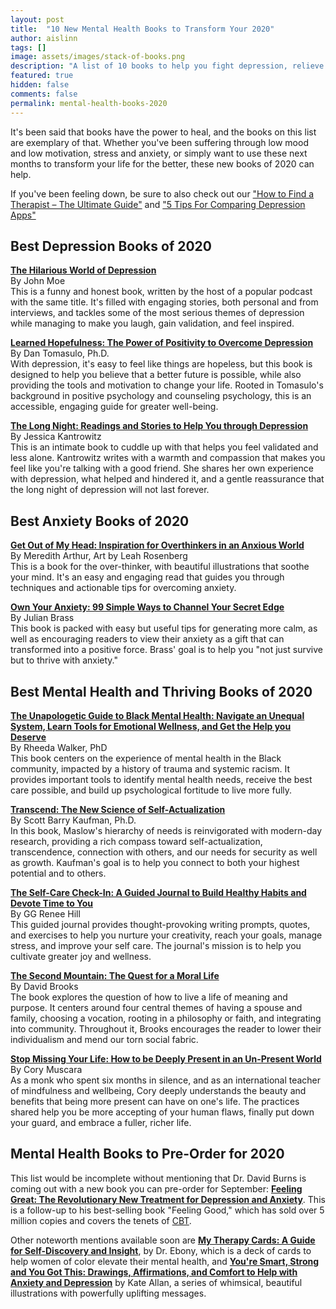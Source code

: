 ```yaml
---
layout: post
title:  "10 New Mental Health Books to Transform Your 2020"
author: aislinn
tags: []
image: assets/images/stack-of-books.png
description: "A list of 10 books to help you fight depression, relieve anxiety, and transform your life."
featured: true
hidden: false
comments: false
permalink: mental-health-books-2020
---
```


It's been said that books have the power to heal, and the books on this list are exemplary of that. Whether you've been suffering through low mood and low motivation, stress and anxiety, or simply want to use these next months to transform your life for the better, these new books of 2020 can help.

If you've been feeling down, be sure to also check out our ["How to Find a Therapist – The Ultimate Guide"](https://www.uplift.app/blog/find-a-therapist-ultimate-guide) and ["5 Tips For Comparing Depression Apps"](https://www.uplift.app/blog/compare-icbt-depression-apps)

## Best Depression Books of 2020
<amp-img alt="hilarious world of depression book cover" src="https://www.uplift.app/blog/assets/images/hilarious_world_of_depression.jpg" width="150" height="232"></amp-img>
**[The Hilarious World of Depression](https://read.macmillan.com/lp/the-hilarious-world-of-depression/)**  
By John Moe  
This is a funny and honest book, written by the host of a popular podcast with the same title. It's filled with engaging stories, both personal and from interviews, and tackles some of the most serious themes of depression while managing to make you laugh, gain validation, and feel inspired.

<amp-img alt="learned hopefulness book cover" src="https://www.uplift.app/blog/assets/images/LearnedHopefulness-S2.jpg" width="150" height="227"></amp-img>
**[Learned Hopefulness: The Power of Positivity to Overcome Depression](https://www.amazon.com/dp/168403468X/ref=cm_sw_r_em_api_i_c_QglxDbHBEQRW6)**  
By Dan Tomasulo, Ph.D.  
With depression, it's easy to feel like things are hopeless, but this book is designed to help you believe that a better future is possible, while also providing the tools and motivation to change your life. Rooted in Tomasulo's background in positive psychology and counseling psychology, this is an accessible, engaging guide for greater well-being.

<amp-img alt="the long night book cover" src="https://www.uplift.app/blog/assets/images/the_long_night.jpg" width="150" height="210"></amp-img>
**[The Long Night: Readings and Stories to Help You through Depression](https://www.broadleafbooks.com/store/productgroup/1935/The-Long-Night)**  
By Jessica Kantrowitz  
This is an intimate book to cuddle up with that helps you feel validated and less alone. Kantrowitz writes with a warmth and compassion that makes you feel like you're talking with a good friend. She shares her own experience with depression, what helped and hindered it, and a gentle reassurance that the long night of depression will not last forever.

## Best Anxiety Books of 2020
<amp-img alt="get out of my head book cover" src="https://www.uplift.app/blog/assets/images/get_out_of_my_head.jpg" width="150" height="210"></amp-img>
**[Get Out of My Head: Inspiration for Overthinkers in an Anxious World](https://bevoya.com/get-out-of-my-head-book)**  
By Meredith Arthur, Art by Leah Rosenberg  
This is a book for the over-thinker, with beautiful illustrations that soothe your mind. It's an easy and engaging read that guides you through techniques and actionable tips for overcoming anxiety.

<amp-img alt="own your anxiety book cover" src="https://www.uplift.app/blog/assets/images/own_your_anxiety.jpg" width="150" height="232"></amp-img>
**[Own Your Anxiety: 99 Simple Ways to Channel Your Secret Edge](https://julianbrass.com/book/)**  
By Julian Brass  
This book is packed with easy but useful tips for generating more calm, as well as encouraging readers to view their anxiety as a gift that can transformed into a positive force. Brass' goal is to help you "not just survive but to thrive with anxiety."

## Best Mental Health and Thriving Books of 2020
<amp-img alt="the unapologetic guide to black mental health book cover" src="https://www.uplift.app/blog/assets/images/Unapologetic+Guide+to+Black+Mental+Health+Dr.+Rheeda+Walker+CF-border.jpg" width="150" height="225"></amp-img>
**[The Unapologetic Guide to Black Mental Health: Navigate an Unequal System, Learn Tools for Emotional Wellness, and Get the Help you Deserve](https://www.rheedawalkerphd.com/book)**  
By Rheeda Walker, PhD  
This book centers on the experience of mental health in the Black community, impacted by a history of trauma and systemic racism. It provides important tools to identify mental health needs, receive the best care possible, and build up psychological fortitude to live more fully.

<amp-img alt="transcend book cover" src="https://www.uplift.app/blog/assets/images/transcend.jpg" width="150" height="225"></amp-img>
**[Transcend: The New Science of Self-Actualization](https://scottbarrykaufman.com///books/transcend/)**  
By Scott Barry Kaufman, Ph.D.  
In this book, Maslow's hierarchy of needs is reinvigorated with modern-day research, providing a rich compass toward self-actualization, transcendence, connection with others, and our needs for security as well as growth. Kaufman's goal is to help you connect to both your highest potential and to others.

<amp-img alt="the self-care check-in book cover" src="https://www.uplift.app/blog/assets/images/self-care-check-in.jpg" width="150" height="150"></amp-img>
**[The Self-Care Check-In: A Guided Journal to Build Healthy Habits and Devote Time to You](https://gg-renee.squarespace.com/books)**  
By GG Renee Hill  
This guided journal provides thought-provoking writing prompts, quotes, and exercises to help you nurture your creativity, reach your goals, manage stress, and improve your self care. The journal's mission is to help you cultivate greater joy and wellness.

<amp-img alt="the second mountain book cover" src="https://www.uplift.app/blog/assets/images/the-second-mt.jpeg" width="150" height="231"></amp-img>
**[The Second Mountain: The Quest for a Moral Life](https://www.penguinrandomhouse.com/books/217649/the-second-mountain-by-david-brooks/)**  
By David Brooks  
The book explores the question of how to live a life of meaning and purpose. It centers around four central themes of having a spouse and family, choosing a vocation, rooting in a philosophy or faith, and integrating into community. Throughout it, Brooks encourages the reader to lower their individualism and mend our torn social fabric.

<amp-img alt="stop missing your life book cover" src="https://www.uplift.app/blog/assets/images/SMYL-FINAL-COVER-1.png" width="150" height="216"></amp-img>
**[Stop Missing Your Life: How to be Deeply Present in an Un-Present World](https://stopmissingyourlife.com/)**  
By Cory Muscara  
As a monk who spent six months in silence, and as an international teacher of mindfulness and wellbeing, Cory deeply understands the beauty and benefits that being more present can have on one's life. The practices shared help you be more accepting of your human flaws, finally put down your guard, and embrace a fuller, richer life.  

## Mental Health Books to Pre-Order for 2020
This list would be incomplete without mentioning that Dr. David Burns is coming out with a new book you can pre-order for September: **[Feeling Great: The Revolutionary New Treatment for Depression and Anxiety](https://www.amazon.com/Feeling-Great-Revolutionary-Treatment-Depression/dp/168373288X)**. This is a follow-up to his best-selling book "Feeling Good," which has sold over 5 million copies and covers the tenets of [CBT](https://www.uplift.app/blog/what-is-cognitive-behavioral-therapy).

Other noteworth mentions available soon are **[My Therapy Cards: A Guide for Self-Discovery and Insight](https://www.mytherapycards.com/)**, by Dr. Ebony, which is a deck of cards to help women of color elevate their mental health, and **[You're Smart, Strong and You Got This: Drawings, Affirmations, and Comfort to Help with Anxiety and Depression](https://www.amazon.com/Youre-Smart-Strong-You-This/dp/1642501204)** by Kate Allan, a series of whimsical, beautiful illustrations with powerfully uplifting messages.
